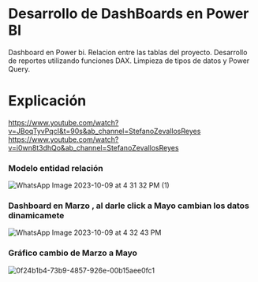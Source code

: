 
# Desarrollo de DashBoards en Power BI 
Dashboard en Power bi.
Relacion entre las tablas del proyecto.
Desarrollo de reportes utilizando funciones DAX.
Limpieza de tipos de datos y Power Query.
# Explicación
https://www.youtube.com/watch?v=JBoqTyvPqcI&t=90s&ab_channel=StefanoZevallosReyes <br/>
https://www.youtube.com/watch?v=i0wn8t3dhQo&ab_channel=StefanoZevallosReyes

### Modelo entidad relación
![WhatsApp Image 2023-10-09 at 4 31 32 PM (1)](https://github.com/StefanoZevallos/Power_BI_Dashboards/assets/107054283/cae9d971-2f0c-45e7-bfe9-8b1ca83390d1)
### Dashboard en Marzo , al darle click a Mayo cambian los datos dinamicamete
![WhatsApp Image 2023-10-09 at 4 32 43 PM](https://github.com/StefanoZevallos/Power_BI_Dashboards/assets/107054283/e5b02f6c-6de4-4aeb-8d76-6f567d2d2076)
### Gráfico cambio de Marzo a Mayo
![0f24b1b4-73b9-4857-926e-00b15aee0fc1](https://github.com/StefanoZevallos/Power_BI_Dashboards/assets/107054283/1eba377b-d069-4745-a335-d6d436fec530)


